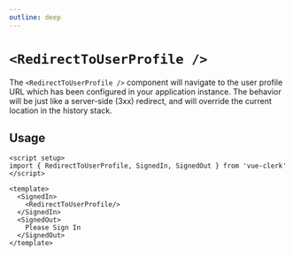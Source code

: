 ```yaml
---
outline: deep
---
```


# `<RedirectToUserProfile />`

The `<RedirectToUserProfile />` component will navigate to the user profile URL which has been configured in your application instance. The behavior will be just like a server-side (3xx) redirect, and will override the current location in the history stack.

## Usage

```vue
<script setup>
import { RedirectToUserProfile, SignedIn, SignedOut } from 'vue-clerk'
</script>

<template>
  <SignedIn>
    <RedirectToUserProfile/>
  </SignedIn>
  <SignedOut>
    Please Sign In
  </SignedOut>
</template>
```
